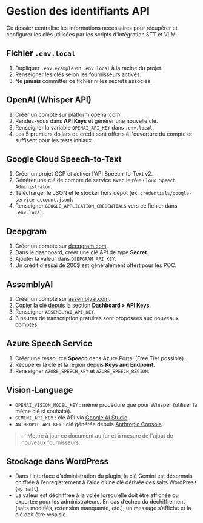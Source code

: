 # Gestion des identifiants API

Ce dossier centralise les informations nécessaires pour récupérer et configurer les clés utilisées par les scripts d'intégration STT et VLM.

## Fichier `.env.local`

1. Dupliquer `.env.example` en `.env.local` à la racine du projet.
2. Renseigner les clés selon les fournisseurs activés.
3. Ne **jamais** committer ce fichier ni les secrets associés.

## OpenAI (Whisper API)

1. Créer un compte sur [platform.openai.com](https://platform.openai.com/).
2. Rendez-vous dans **API Keys** et générer une nouvelle clé.
3. Renseigner la variable `OPENAI_API_KEY` dans `.env.local`.
4. Les 5 premiers dollars de crédit sont offerts à l'ouverture du compte et suffisent pour les tests initiaux.

## Google Cloud Speech-to-Text

1. Créer un projet GCP et activer l'API Speech-to-Text v2.
2. Générer une clé de compte de service avec le rôle `Cloud Speech Administrator`.
3. Télécharger le JSON et le stocker hors dépôt (ex: `credentials/google-service-account.json`).
4. Renseigner `GOOGLE_APPLICATION_CREDENTIALS` vers ce fichier dans `.env.local`.

## Deepgram

1. Créer un compte sur [deepgram.com](https://deepgram.com/).
2. Dans le dashboard, créer une clé API de type **Secret**.
3. Ajouter la valeur dans `DEEPGRAM_API_KEY`.
4. Un crédit d'essai de 200$ est généralement offert pour les POC.

## AssemblyAI

1. Créer un compte sur [assemblyai.com](https://www.assemblyai.com/).
2. Copier la clé depuis la section **Dashboard > API Keys**.
3. Renseigner `ASSEMBLYAI_API_KEY`.
4. 3 heures de transcription gratuites sont proposées aux nouveaux comptes.

## Azure Speech Service

1. Créer une ressource **Speech** dans Azure Portal (Free Tier possible).
2. Récupérer la clé et la région depuis **Keys and Endpoint**.
3. Renseigner `AZURE_SPEECH_KEY` et `AZURE_SPEECH_REGION`.

## Vision-Language

- `OPENAI_VISION_MODEL_KEY` : même procédure que pour Whisper (utiliser la même clé si souhaité).
- `GEMINI_API_KEY` : clé API via [Google AI Studio](https://aistudio.google.com/).
- `ANTHROPIC_API_KEY` : clé générée depuis [Anthropic Console](https://console.anthropic.com/).

> ✅ Mettre à jour ce document au fur et à mesure de l'ajout de nouveaux fournisseurs.

## Stockage dans WordPress

- Dans l'interface d’administration du plugin, la clé Gemini est désormais chiffrée à l’enregistrement à l’aide d’une clé dérivée des salts WordPress (`wp_salt`).
- La valeur est déchiffrée à la volée lorsqu’elle doit être affichée ou exportée pour les administrateurs. En cas d’échec du déchiffrement (salts modifiés, extension manquante, etc.), un message s’affiche et la clé doit être resaisie.
